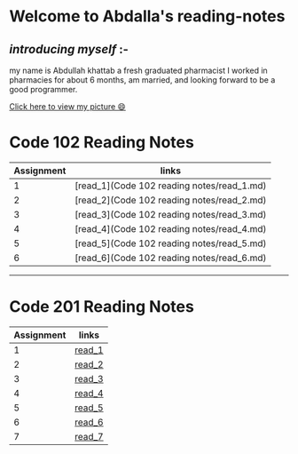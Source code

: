 # Welcome to Abdalla's reading-notes


## *introducing myself* :-

my name is Abdullah khattab a fresh graduated pharmacist I worked in pharmacies for about 6 months, am married, and looking forward to be a good programmer.  

[Click here to view my picture  😄](https://github.com/abdallakhattab)

 # Code 102 Reading Notes

| Assignment  | links                                     |
|-------------|-------------------------------------------|
|     1       | [read_1](Code 102 reading notes/read_1.md)|
|     2       | [read_2](Code 102 reading notes/read_2.md)|
|     3       | [read_3](Code 102 reading notes/read_3.md)|
|     4       |[read_4](Code 102 reading notes/read_4.md) |
|     5       |[read_5](Code 102 reading notes/read_5.md) |
|     6       |[read_6](Code 102 reading notes/read_6.md) |

---------------------------------------------------------------------------------------------------------

# Code 201 Reading Notes

| Assignment  | links                  |
|-------------|------------------------|
|     1       | [read_1](201read_1.md )|
|     2       | [read_2](201read_2.md )|
|     3       | [read_3](201read_3.md) |
|     4       | [read_4](201read_4.md) |
|     5       | [read_5](201read_5.md) |
|     6       | [read_6](201read_6.md) |
|     7       | [read_7](201read_7.md) |

